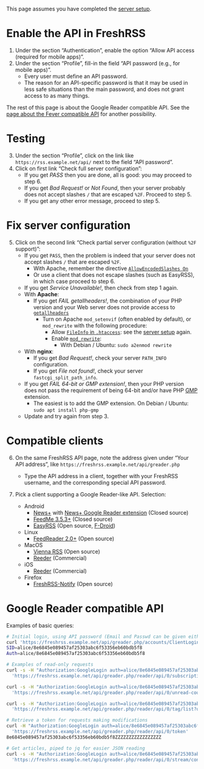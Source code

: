 This page assumes you have completed the [server setup](../admins/03_Installation.md).

# Enable the API in FreshRSS

1. Under the section “Authentication”, enable the option “Allow API access (required for mobile apps)”.
2. Under the section “Profile”, fill-in the field “API password (e.g., for mobile apps)”.
	* Every user must define an API password.
	* The reason for an API-specific password is that it may be used in less safe situations than the main password, and does not grant access to as many things.

The rest of this page is about the Google Reader compatible API.
See the [page about the Fever compatible API](06_Fever_API.md) for another possibility.


# Testing

3. Under the section “Profile”, click on the link like `https://rss.example.net/api/` next to the field “API password”.
4. Click on first link “Check full server configuration”:
	* If you get *PASS* then you are done, all is good: you may proceed to step 6.
	* If you get *Bad Request!* or *Not Found*, then your server probably does not accept slashes `/` that are escaped `%2F`. Proceed to step 5.
	* If you get any other error message, proceed to step 5.


# Fix server configuration

5. Click on the second link “Check partial server configuration (without `%2F` support)”:
	* If you get `PASS`, then the problem is indeed that your server does not accept slashes `/` that are escaped `%2F`.
		* With Apache, remember the directive [`AllowEncodedSlashes On`](http://httpd.apache.org/docs/trunk/mod/core.html#allowencodedslashes)
		* Or use a client that does not escape slashes (such as EasyRSS), in which case proceed to step 6.
	* If you get *Service Unavailable!*, then check from step 1 again.
	* With __Apache__:
		* If you get *FAIL getallheaders!*, the combination of your PHP version and your Web server does not provide access to [`getallheaders`](http://php.net/getallheaders)
			* Turn on Apache `mod_setenvif` (often enabled by default), or `mod_rewrite` with the following procedure:
				* Allow [`FileInfo` in `.htaccess`](http://httpd.apache.org/docs/trunk/mod/core.html#allowoverride): see the [server setup](../admins/03_Installation.md) again.
				* Enable [`mod_rewrite`](http://httpd.apache.org/docs/trunk/mod/mod_rewrite.html):
					* With Debian / Ubuntu: `sudo a2enmod rewrite`
	* With __nginx__:
		* If you get *Bad Request!*, check your server `PATH_INFO` configuration.
		* If you get *File not found!*, check your server `fastcgi_split_path_info`.
	* If you get *FAIL 64-bit or GMP extension!*, then your PHP version does not pass the requirement of being 64-bit and/or have PHP [GMP](http://php.net/gmp) extension.
		* The easiest is to add the GMP extension. On Debian / Ubuntu: `sudo apt install php-gmp`
	* Update and try again from step 3.


# Compatible clients

6. On the same FreshRSS API page, note the address given under “Your API address”, like `https://freshrss.example.net/api/greader.php`
	* Type the API address in a client, together with your FreshRSS username, and the corresponding special API password.

7. Pick a client supporting a Google Reader-like API. Selection:
	* Android
		* [News+](https://play.google.com/store/apps/details?id=com.noinnion.android.newsplus) with [News+ Google Reader extension](https://github.com/noinnion/newsplus/blob/master/apk/GoogleReaderCloneExtension_101.apk) (Closed source)
		* [FeedMe 3.5.3+](https://play.google.com/store/apps/details?id=com.seazon.feedme) (Closed source)
		* [EasyRSS](https://github.com/Alkarex/EasyRSS) (Open source, [F-Droid](https://f-droid.org/packages/org.freshrss.easyrss/))
	* Linux
		* [FeedReader 2.0+](https://jangernert.github.io/FeedReader/) (Open source)
	* MacOS
		* [Vienna RSS](http://www.vienna-rss.com/) (Open source)
		* [Reeder](https://www.reederapp.com/) (Commercial)
	* iOS
		* [Reeder](https://www.reederapp.com/) (Commercial)
	* Firefox
		* [FreshRSS-Notify](https://addons.mozilla.org/firefox/addon/freshrss-notify-webextension/) (Open source)


# Google Reader compatible API

Examples of basic queries:

```sh
# Initial login, using API password (Email and Passwd can be given either as GET, or POST - better)
curl 'https://freshrss.example.net/api/greader.php/accounts/ClientLogin?Email=alice&Passwd=Abcdef123456'
SID=alice/8e6845e089457af25303abc6f53356eb60bdb5f8
Auth=alice/8e6845e089457af25303abc6f53356eb60bdb5f8

# Examples of read-only requests
curl -s -H "Authorization:GoogleLogin auth=alice/8e6845e089457af25303abc6f53356eb60bdb5f8" \
  'https://freshrss.example.net/api/greader.php/reader/api/0/subscription/list?output=json'

curl -s -H "Authorization:GoogleLogin auth=alice/8e6845e089457af25303abc6f53356eb60bdb5f8" \
  'https://freshrss.example.net/api/greader.php/reader/api/0/unread-count?output=json'

curl -s -H "Authorization:GoogleLogin auth=alice/8e6845e089457af25303abc6f53356eb60bdb5f8" \
  'https://freshrss.example.net/api/greader.php/reader/api/0/tag/list?output=json'

# Retrieve a token for requests making modifications
curl -H "Authorization:GoogleLogin auth=alice/8e6845e089457af25303abc6f53356eb60bdb5f8" \
  'https://freshrss.example.net/api/greader.php/reader/api/0/token'
8e6845e089457af25303abc6f53356eb60bdb5f8ZZZZZZZZZZZZZZZZZ

# Get articles, piped to jq for easier JSON reading
curl -s -H "Authorization:GoogleLogin auth=alice/8e6845e089457af25303abc6f53356eb60bdb5f8" \
  'https://freshrss.example.net/api/greader.php/reader/api/0/stream/contents/reading-list' | jq .
```
